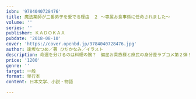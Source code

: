```yaml
---
isbn: '9784040728476'
title: 魔法薬師が二番弟子を愛でる理由　２ ～専属お食事係に任命されました～
volume: ''
series: ''
publisher: ＫＡＤＯＫＡＡ
pubdate: '2018-08-10'
cover: 'https://cover.openbd.jp/9784040728476.jpg'
author: 逢坂なつめ／著 ひだかなみ／イラスト
description: 命運を分けるのは料理の腕？　偏屈お貴族様と庶民の身分差ラブコメ第２弾！
price: '1200'
genre: ''
target: 一般
format: 単行本
content: 日本文学、小説・物語

---
```

